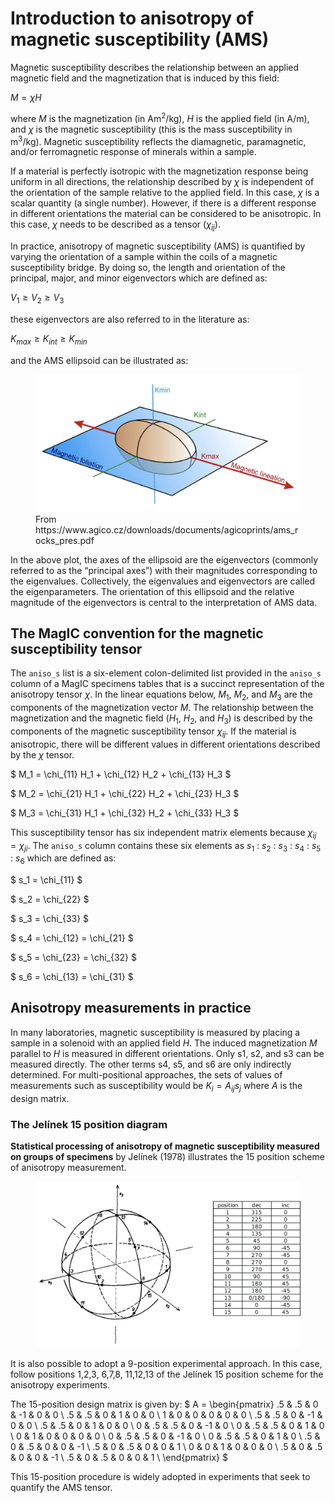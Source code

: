 # Introduction to anisotropy of magnetic susceptibility (AMS)

Magnetic susceptibility describes the relationship between an applied magnetic field and the magnetization that is induced by this field:

$M = \chi H$

where $M$ is the magnetization (in Am<sup>2</sup>/kg), $H$ is the applied field (in A/m), and $\chi$ is the magnetic susceptibility (this is the mass susceptibility in m<sup>3</sup>/kg). Magnetic susceptibility reflects the diamagnetic, paramagnetic, and/or ferromagnetic response of minerals within a sample.

If a material is perfectly isotropic with the magnetization response being uniform in all directions, the relationship described by $\chi$ is independent of the orientation of the sample relative to the applied field. In this case, $\chi$ is a scalar quantity (a single number). However, if there is a different response in different orientations the material can be considered to be anisotropic. In this case, $\chi$ needs to be described as a tensor ($\chi_{ij}$).

In practice, anisotropy of magnetic susceptibility (AMS) is quantified by varying the orientation of a sample within the coils of a magnetic susceptibility bridge. By doing so, the length and orientation of the principal, major, and minor eigenvectors which are defined as:

$V_1 \geq V_2 \geq V_3$

these eigenvectors are also referred to in the literature as:

$K_{max} \geq K_{int} \geq K_{min}$

and the AMS ellipsoid can be illustrated as:

<figure>
  <img src="https://raw.githubusercontent.com/PmagPy/RockmagPy-notebooks/main/book/images/AMS.png" alt="A three-dimensional ellipsoid with orthogonal principal axes labeled Kmax, Kint, and Kmin, representing the maximum, intermediate, and minimum magnetic susceptibility directions. A plane intersects the Kmax and Kint axes and is labeled magnetic foliation." width="450">
  <figcaption>From https://www.agico.cz/downloads/documents/agicoprints/ams_rocks_pres.pdf </figcaption>
</figure>

In the above plot, the axes of the ellipsoid are the eigenvectors (commonly referred to as the “principal axes”) with their magnitudes corresponding to the eigenvalues. Collectively, the eigenvalues and eigenvectors are called the eigenparameters. The orientation of this ellipsoid and the relative magnitude of the eigenvectors is central to the interpretation of AMS data. 

## The MagIC convention for the magnetic susceptibility tensor

The `aniso_s` list is a six-element colon-delimited list provided in the `aniso_s` column of a MagIC specimens tables that is a succinct representation of the anisotropy tensor $\chi$. In the linear equations below, $M_1$, $M_2$, and $M_3$ are the components of the magnetization vector $M$. The relationship between the magnetization and the magnetic field ($H_1$, $H_2$, and $H_3$) is described by the components of the magnetic susceptibility tensor $\chi_{ij}$. If the material is anisotropic, there will be different values in different orientations described by the $\chi$ tensor.

$ M_1 = \chi_{11} H_1 + \chi_{12} H_2 + \chi_{13} H_3 $

$ M_2 = \chi_{21} H_1 + \chi_{22} H_2 + \chi_{23} H_3 $

$ M_3 = \chi_{31} H_1 + \chi_{32} H_2 + \chi_{33} H_3 $

This susceptibility tensor has six independent matrix elements because $\chi_{ij} = \chi_{ji}$. The `aniso_s` column contains these six elements as $s_1$ : $s_2$ : $s_3$ : $s_4$ : $s_5$ : $s_6$ which are defined as:

$ s_1 = \chi_{11} $

$ s_2 = \chi_{22} $

$ s_3 = \chi_{33} $

$ s_4 = \chi_{12} = \chi_{21} $

$ s_5 = \chi_{23} = \chi_{32} $

$ s_6 = \chi_{13} = \chi_{31} $

## Anisotropy measurements in practice

In many laboratories, magnetic susceptibility is measured by placing a sample in a solenoid with an applied field *H*. The induced magnetization *M* parallel to *H* is measured in different orientations. Only s1, s2, and s3 can be measured directly. The other terms s4, s5, and s6 are only indirectly determined. For multi-positional approaches, the sets of values of measurements such as susceptibility would be $K_i = A_{ij}s_j$ where *A* is the design matrix. 

### The Jelínek 15 position diagram

**Statistical processing of anisotropy of magnetic susceptibility measured on groups of specimens** by Jelínek (1978) illustrates the 15 position scheme of anisotropy measurement. 

<figure>
  <img src="https://raw.githubusercontent.com/PmagPy/RockmagPy-notebooks/main/book/images/Jelinek_15_method.png" alt="15 position scheme of anisotropy measurement" width="600">
</figure>

It is also possible to adopt a 9-position experimental approach. In this case, follow positions 1,2,3, 6,7,8, 11,12,13 of the Jelínek 15 position scheme for the anisotropy experiments. 

The 15-position design matrix is given by:
$
A = \begin{pmatrix}
.5 & .5 & 0 & -1 & 0 & 0 \\
.5 & .5 & 0 & 1  & 0 & 0 \\
1  & 0  & 0 & 0  & 0 & 0 \\
.5 & .5 & 0 & -1 & 0 & 0 \\
.5 & .5 & 0 & 1  & 0 & 0 \\
0 & .5 & .5 & 0  & -1 & 0 \\
0 & .5 & .5 & 0  & 1  & 0 \\
0 & 1 & 0 & 0  & 0 & 0 \\
0 & .5 & .5 & 0  & -1 & 0 \\
0 & .5 & .5 & 0  & 1  & 0 \\
.5 & 0 & .5 & 0  & 0 & -1 \\
.5 & 0 & .5 & 0  & 0 & 1 \\
0 & 0 & 1 & 0  & 0 & 0 \\
.5 & 0 & .5 & 0  & 0 & -1 \\
.5 & 0 & .5 & 0  & 0 & 1 \\
\end{pmatrix}
$

This 15-position procedure is widely adopted in experiments that seek to quantify the AMS tensor.